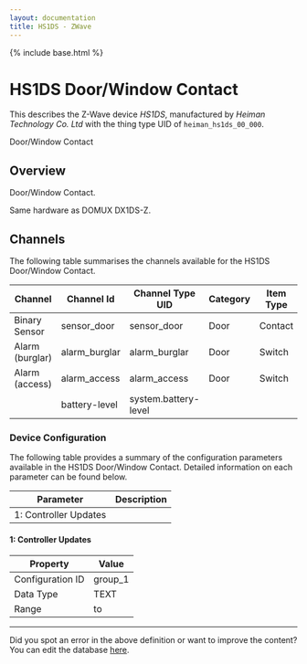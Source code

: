 ```yaml
---
layout: documentation
title: HS1DS - ZWave
---
```


{% include base.html %}

# HS1DS Door/Window Contact

This describes the Z-Wave device *HS1DS*, manufactured by *Heiman Technology Co. Ltd* with the thing type UID of ```heiman_hs1ds_00_000```. 

Door/Window Contact  


## Overview 

Door/Window Contact.

Same hardware as DOMUX DX1DS-Z.


## Channels
The following table summarises the channels available for the HS1DS Door/Window Contact.

| Channel | Channel Id | Channel Type UID | Category | Item Type |
|---------|------------|------------------|----------|-----------|
| Binary Sensor | sensor_door | sensor_door | Door | Contact |
| Alarm (burglar) | alarm_burglar | alarm_burglar | Door | Switch |
| Alarm (access) | alarm_access | alarm_access | Door | Switch |
|  | battery-level | system.battery-level |  |  |


### Device Configuration
The following table provides a summary of the configuration parameters available in the HS1DS Door/Window Contact.
Detailed information on each parameter can be found below.

| Parameter   | Description |
|-------------|-------------|
| 1: Controller Updates |  |


#### 1: Controller Updates


| Property         | Value    |
|------------------|----------|
| Configuration ID | group_1 |
| Data Type        | TEXT |
| Range |  to  |


---

Did you spot an error in the above definition or want to improve the content?
You can edit the database [here](http://www.cd-jackson.com/index.php/zwave/zwave-device-database/zwave-device-list/devicesummary/551).

